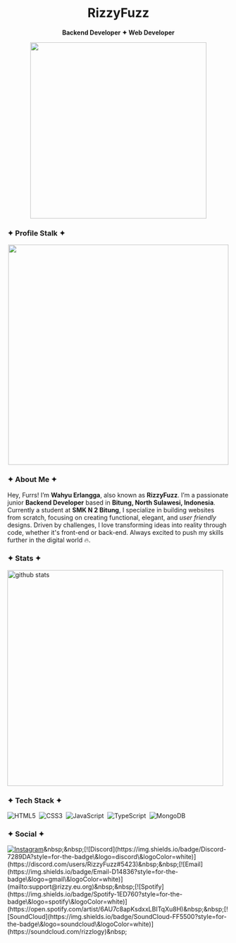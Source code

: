 <h1 align="center">RizzyFuzz</h1>
<div align="center">
  
   **Backend Developer ✦ Web Developer**
  
</div>
<p align='center'> 
   <a href="https://rizzy.eu.org">
      <img src="https://www.rizzy.eu.org/_next/image?url=%2Fhero-image.png&w=828&q=75" width="400"/>
    </a>
</p>

### ✦ Profile Stalk ✦
<p align="center">
  <a href="https://rizzy.eu.org">
    <img src="https://count.getloli.com/@rizzbrew?name=rizzbrew&theme=sketch-1" width="500"/>
  </a>
</p>

### ✦ About Me ✦
Hey, Furrs! I’m **Wahyu Erlangga**, also known as **RizzyFuzz**. I’m a passionate junior **Backend Developer** based in **Bitung, North Sulawesi, Indonesia**. Currently a student at **SMK N 2 Bitung**, I specialize in building websites from scratch, focusing on creating functional, elegant, and *user friendly* designs. Driven by challenges, I love transforming ideas into reality through code, whether it's front-end or back-end. Always excited to push my skills further in the digital world 🔥.

### ✦ Stats ✦
<picture decoding="async" loading="lazy">
  <source media="(prefers-color-scheme: light)" srcset="https://pixel-profile.vercel.app/api/github-stats?username=rizzbrew&screen_effect=false&background=linear-gradient(to%20bottom%20right%2C%20%2374dcc4%2C%20%234597e9)&include_all_commits=true&pixelate_avatar=false" width="490">
  <source media="(prefers-color-scheme: dark)" srcset="https://pixel-profile.vercel.app/api/github-stats?username=rizzbrew&screen_effect=true&background=linear-gradient(to%20bottom%20right%2C%20%235580eb%2C%20%232aeeff)&include_all_commits=true" width="490">
  <img alt="github stats" src="https://pixel-profile.vercel.app/api/github-stats?username=rizzbrew&screen_effect=false&background=linear-gradient(to%20bottom%20right%2C%20%2374dcc4%2C%20%234597e9)&include_all_commits=true&pixelate_avatar=false" width="490">
</picture>

### ✦ Tech Stack ✦
![HTML5](https://img.shields.io/badge/html5-%23E34F26.svg?style=for-the-badge&logo=html5&logoColor=white)&nbsp;&nbsp;![CSS3](https://img.shields.io/badge/css3-%231572B6.svg?style=for-the-badge&logo=css3&logoColor=white)&nbsp;&nbsp;![JavaScript](https://img.shields.io/badge/javascript-%23323330.svg?style=for-the-badge&logo=javascript&logoColor=%23F7DF1E)&nbsp;&nbsp;![TypeScript](https://img.shields.io/badge/typescript-%23007ACC.svg?style=for-the-badge&logo=typescript&logoColor=white)&nbsp;&nbsp;![MongoDB](https://img.shields.io/badge/MongoDB-4EA94B?style=for-the-badge&logo=mongodb&logoColor=white)&nbsp;&nbsp;

### ✦ Social ✦
[![Instagram](https://img.shields.io/badge/Instagram-9B0FFF?style=for-the-badge\&logo=instagram\&logoColor=white)](https://instagram.com/rizzlogy_)&nbsp;&nbsp;[![Discord](https://img.shields.io/badge/Discord-7289DA?style=for-the-badge\&logo=discord\&logoColor=white)](https://discord.com/users/RizzyFuzz#5423)&nbsp;&nbsp;[![Email](https://img.shields.io/badge/Email-D14836?style=for-the-badge\&logo=gmail\&logoColor=white)](mailto:support@rizzy.eu.org)&nbsp;&nbsp;[![Spotify](https://img.shields.io/badge/Spotify-1ED760?style=for-the-badge\&logo=spotify\&logoColor=white)](https://open.spotify.com/artist/6AU7c8apKsdxxLBITqXu8H)&nbsp;&nbsp;[![SoundCloud](https://img.shields.io/badge/SoundCloud-FF5500?style=for-the-badge\&logo=soundcloud\&logoColor=white)](https://soundcloud.com/rizzlogy)&nbsp;&nbsp;
